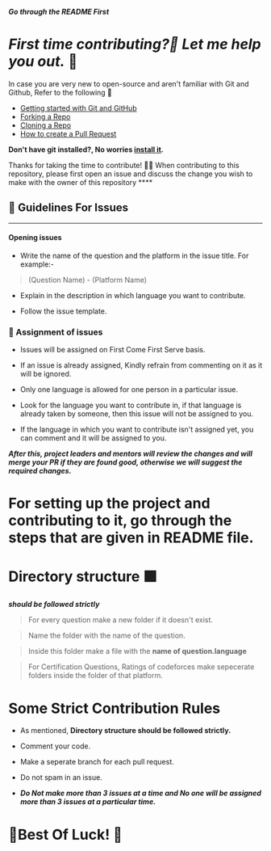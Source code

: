 ***Go through the README First***

# ***First time contributing?🤔 Let me help you out.*** 🎉

In case you are very new to open-source and aren't familiar with Git and Github, Refer to the following 🤗

- [Getting started with Git and GitHub](https://docs.github.com/en/free-pro-team@latest/github/getting-started-with-github)
- [Forking a Repo](https://help.github.com/en/github/getting-started-with-github/fork-a-repo)
- [Cloning a Repo](https://help.github.com/en/desktop/contributing-to-projects/creating-a-pull-request)
- [How to create a Pull Request](https://opensource.com/article/19/7/create-pull-request-github)

**Don't have git installed?, No worries [install it](https://help.github.com/articles/set-up-git/).**

Thanks for taking the time to contribute! 🐱‍🏍 
When contributing to this repository, please first open an issue and discuss the change you wish to make with the owner of this repository ****

## 🎇 Guidelines For Issues
---

#### Opening issues

- Write the name of the question and the platform in the issue title. For example:- 

> (Question Name) - (Platform Name)

- Explain in the description in which language you want to contribute.

- Follow the issue template.

### 🎇 Assignment of issues 

- Issues will be assigned on First Come First Serve basis.

- If an issue is already assigned, Kindly refrain from commenting on it as it will be ignored.

- Only one language is allowed for one person in a particular issue.

- Look for the language you want to contribute in, if that language is already taken by someone, then this issue will not be assigned to you.

- If the language in which you want to contribute isn't assigned yet, you can comment and it will be assigned to you.

***After this, project leaders and mentors will review the changes and will merge your PR if they are found good, otherwise we will suggest the required changes.***

# For setting up the project and contributing to it, go through the steps that are given in README file. 

# Directory structure 🟪

***should be followed strictly***

> For every question make a new folder if it doesn't exist.

> Name the folder with the name of the question.

> Inside this folder make a file with the **name of question.language** 

> For Certification Questions, Ratings of codeforces make sepecerate folders inside the folder of that platform.

# Some Strict Contribution Rules

- As mentioned, **Directory structure should be followed strictly.**

- Comment your code.

- Make a seperate branch for each pull request.

-  Do not spam in an issue.

- ***Do Not make more than 3 issues at a time and No one will be assigned more than 3 issues at a particular time.***

# 🎉Best Of Luck! 🎉

